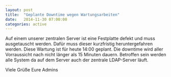 ```yaml
---
layout: post
title:  "Geplante Downtime wegen Wartungsarbeiten"
date:   2014-11-30 07:00:00
categories: active
---
```


Auf einem unserer zentralen Server ist eine Festplatte defekt und muss ausgetauscht werden. Dafür muss dieser kurzfristig heruntergefahren werden. Diese Wartung ist für heute 14:00 geplant. Die downtime wird aller Vorraussicht nach nicht länger als 15 Minuten dauern. Betroffen sein werden alle System da auf dem Server auch der zentrale LDAP-Server läuft.

Viele Grüße
Eure Admins
